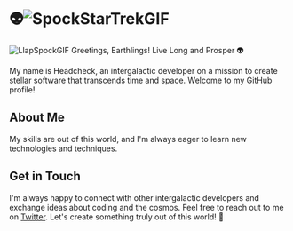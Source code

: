 # 👽![SpockStarTrekGIF](https://github.com/headcheck/headcheck/assets/645365/ae97cea8-1f8c-4615-b9c7-935a15e66995)
![LlapSpockGIF](https://github.com/headcheck/headcheck/assets/645365/f18bbbdc-9cc8-4fc2-b0d1-ca5328111417)
 Greetings, Earthlings! Live Long and Prosper 👽

My name is Headcheck, an intergalactic developer on a mission to create stellar software that transcends time and space. Welcome to my GitHub profile!

## About Me

My skills are out of this world, and I'm always eager to learn new technologies and techniques.

## Get in Touch

I'm always happy to connect with other intergalactic developers and exchange ideas about coding and the cosmos. Feel free to reach out to me on [Twitter](https://twitter.com/headcheck). Let's create something truly out of this world! 🚀
